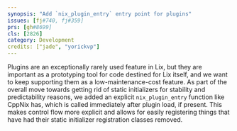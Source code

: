 ```yaml
---
synopsis: "Add `nix_plugin_entry` entry point for plugins"
issues: [fj#740, fj#359]
prs: [gh#8699]
cls: [2826]
category: Development
credits: ["jade", "yorickvp"]
---
```


Plugins are an exceptionally rarely used feature in Lix, but they are important as a prototyping tool for code destined for Lix itself, and we want to keep supporting them as a low-maintenance-cost feature.
As part of the overall move towards getting rid of static initializers for stability and predictability reasons, we added an explicit `nix_plugin_entry` function like CppNix has, which is called immediately after plugin load, if present.
This makes control flow more explicit and allows for easily registering things that have had their static initializer registration classes removed.
